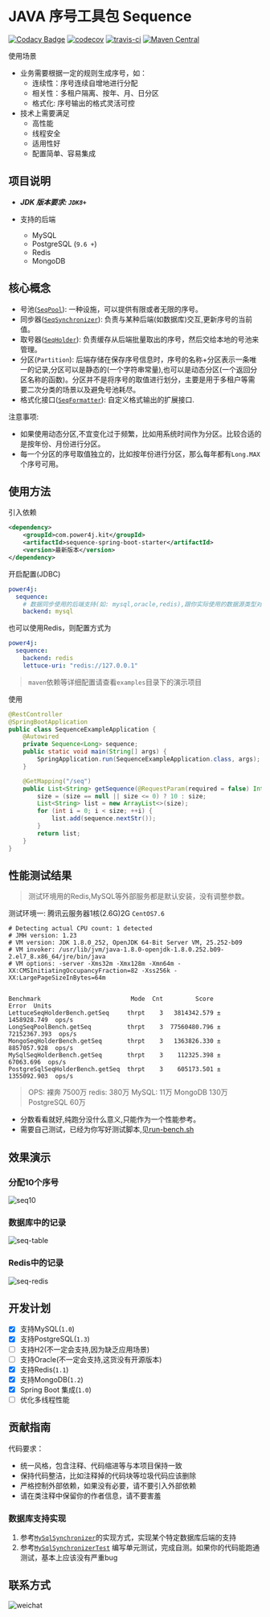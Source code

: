 # JAVA 序号工具包 Sequence
[![Codacy Badge](https://api.codacy.com/project/badge/Grade/bad24df7d1364e1bbbfea77f3378ad1a)](https://app.codacy.com/gh/power4j/sequence?utm_source=github.com&utm_medium=referral&utm_content=power4j/sequence&utm_campaign=Badge_Grade_Dashboard)
[![codecov](https://codecov.io/gh/power4j/sequence/branch/master/graph/badge.svg)](https://codecov.io/gh/power4j/sequence)
[![travis-ci](https://travis-ci.org/power4j/sequence.svg)](https://travis-ci.org/github/power4j/sequence)
[![Maven Central](https://maven-badges.herokuapp.com/maven-central/com.power4j.kit/sequence/badge.svg)](https://maven-badges.herokuapp.com/maven-central/com.power4j.kit/sequence)

使用场景

- 业务需要根据一定的规则生成序号，如：
  - 连续性：序号连续自增地进行分配
  - 相关性：多租户隔离、按年、月、日分区
  - 格式化: 序号输出的格式灵活可控
- 技术上需要满足
  - 高性能
  - 线程安全
  - 适用性好
  - 配置简单、容易集成

## 项目说明

- ***JDK 版本要求: `JDK8+`*** 

- 支持的后端
  - MySQL
  - PostgreSQL (`9.6 +`)
  - Redis
  - MongoDB


## 核心概念

- 号池([`SeqPool`](sequence-core/src/main/java/com/power4j/kit/seq/core/SeqPool.java)): 一种设施，可以提供有限或者无限的序号。
- 同步器([`SeqSynchronizer`](sequence-core/src/main/java/com/power4j/kit/seq/persistent/SeqSynchronizer.java)): 负责与某种后端(如数据库)交互,更新序号的当前值。
- 取号器([`SeqHolder`](sequence-core/src/main/java/com/power4j/kit/seq/persistent/SeqHolder.java)): 负责缓存从后端批量取出的序号，然后交给本地的号池来管理。
- 分区(`Partition`): 后端存储在保存序号信息时，序号的名称+分区表示一条唯一的记录,分区可以是静态的(一个字符串常量),也可以是动态分区(一个返回分区名称的函数)。分区并不是将序号的取值进行划分，主要是用于多租户等需要二次分类的场景以及避免号池耗尽。
- 格式化接口([`SeqFormatter`](sequence-core\src\main\java\com\power4j\kit\seq\core\SeqFormatter.java)): 自定义格式输出的扩展接口.

注意事项:
- 如果使用动态分区,不宜变化过于频繁，比如用系统时间作为分区。比较合适的是按年份、月份进行分区。
- 每一个分区的序号取值独立的，比如按年份进行分区，那么每年都有`Long.MAX`个序号可用。

## 使用方法


引入依赖
```xml
<dependency>
    <groupId>com.power4j.kit</groupId>
    <artifactId>sequence-spring-boot-starter</artifactId>
    <version>最新版本</version>
</dependency>
```

开启配置(JDBC)
```yaml
power4j:
  sequence:
    # 数据同步使用的后端支持(如: mysql,oracle,redis),跟你实际使用的数据源类型对应
    backend: mysql
```

也可以使用Redis，则配置方式为

```yaml
power4j:
  sequence:
    backend: redis
    lettuce-uri: "redis://127.0.0.1"
```

> `maven`依赖等详细配置请查看`examples`目录下的演示项目

使用

```java
@RestController
@SpringBootApplication
public class SequenceExampleApplication {
    @Autowired
    private Sequence<Long> sequence;
    public static void main(String[] args) {
        SpringApplication.run(SequenceExampleApplication.class, args);
    }

    @GetMapping("/seq")
    public List<String> getSequence(@RequestParam(required = false) Integer size) {
        size = (size == null || size <= 0) ? 10 : size;
        List<String> list = new ArrayList<>(size);
        for (int i = 0; i < size; ++i) {
            list.add(sequence.nextStr());
        }
        return list;
    }
}
```

## 性能测试结果
> 测试环境用的Redis,MySQL等外部服务都是默认安装，没有调整参数。

测试环境一: 腾讯云服务器1核(2.6G)2G `CentOS7.6`
```shell
# Detecting actual CPU count: 1 detected
# JMH version: 1.23
# VM version: JDK 1.8.0_252, OpenJDK 64-Bit Server VM, 25.252-b09
# VM invoker: /usr/lib/jvm/java-1.8.0-openjdk-1.8.0.252.b09-2.el7_8.x86_64/jre/bin/java
# VM options: -server -Xms32m -Xmx128m -Xmn64m -XX:CMSInitiatingOccupancyFraction=82 -Xss256k -XX:LargePageSizeInBytes=64m


Benchmark                         Mode  Cnt         Score          Error  Units
LettuceSeqHolderBench.getSeq     thrpt    3   3814342.579 ±  1458928.749  ops/s
LongSeqPoolBench.getSeq          thrpt    3  77560480.796 ± 72152367.393  ops/s
MongoSeqHolderBench.getSeq       thrpt    3   1363826.330 ±  8857057.928  ops/s
MySqlSeqHolderBench.getSeq       thrpt    3    112325.398 ±    67063.696  ops/s
PostgreSqlSeqHolderBench.getSeq  thrpt    3    605173.501 ±  1355092.903  ops/s

```
> OPS:  裸奔 7500万 redis: 380万 MySQL: 11万 MongoDB 130万  PostgreSQL 60万

- 分数看看就好,纯跑分没什么意义,只能作为一个性能参考。
- 需要自己测试，已经为你写好测试脚本,见[run-bench.sh](bench-test/run-bench.sh)

## 效果演示

### 分配10个序号
![seq10](docs/assets/img/get10.png)

### 数据库中的记录
![seq-table](docs/assets/img/seq-table.png)

### Redis中的记录
![seq-redis](docs/assets/img/seq-redis.png)

## 开发计划

 - [X] 支持MySQL(`1.0`)
 - [X] 支持PostgreSQL(`1.3`)
 - [ ] 支持H2(不一定会支持,因为缺乏应用场景)
 - [ ] 支持Oracle(不一定会支持,这货没有开源版本)
 - [x] 支持Redis(`1.1`)
 - [x] 支持MongoDB(`1.2`)
 - [X] Spring Boot 集成(`1.0`)
 - [ ] 优化多线程性能

 ## 贡献指南

 代码要求：
  - 统一风格，包含注释、代码缩进等与本项目保持一致
  - 保持代码整洁，比如注释掉的代码块等垃圾代码应该删除
  - 严格控制外部依赖，如果没有必要，请不要引入外部依赖
  - 请在类注释中保留你的作者信息，请不要害羞

 ### 数据库支持实现

 1. 参考[`MySqlSynchronizer`](sequence-core/src/main/java/com/power4j/kit/seq/persistent/provider/MySqlSynchronizer.java)的实现方式，实现某个特定数据库后端的支持
 2. 参考[`MySqlSynchronizerTest`](sequence-core/src/test/java/com/power4j/kit/seq/persistent/provider/MySqlSynchronizerTest.java) 编写单元测试，完成自测。如果你的代码能跑通测试，基本上应该没有严重bug

 ## 联系方式
 

 ![weichat](docs/assets/img/wei-chat.png)